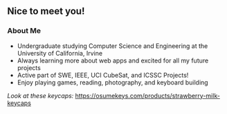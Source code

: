## Nice to meet you!
### About Me
- Undergraduate studying Computer Science and Engineering at the University of California, Irvine
- Always learning more about web apps and excited for all my future projects
- Active part of SWE, IEEE, UCI CubeSat, and ICSSC Projects!
- Enjoy playing games, reading, photography, and keyboard building

*Look at these keycaps:* https://osumekeys.com/products/strawberry-milk-keycaps
